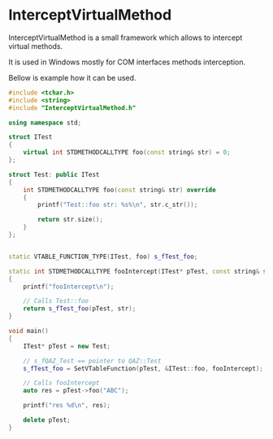 # InterceptVirtualMethod

InterceptVirtualMethod is a small framework which allows to intercept virtual methods.

It is used in Windows mostly for COM interfaces methods interception. 

Bellow is example how it can be used.

```C++
#include <tchar.h>
#include <string>
#include "InterceptVirtualMethod.h"

using namespace std;

struct ITest
{
    virtual int STDMETHODCALLTYPE foo(const string& str) = 0;
};

struct Test: public ITest
{
    int STDMETHODCALLTYPE foo(const string& str) override
    {
        printf("Test::foo str: %s%\n", str.c_str());

        return str.size();
    }
};


static VTABLE_FUNCTION_TYPE(ITest, foo) s_fTest_foo;

static int STDMETHODCALLTYPE fooIntercept(ITest* pTest, const string& str)
{
    printf("fooIntercept\n");

    // Calls Test::foo
    return s_fTest_foo(pTest, str);
}

void main()
{
    ITest* pTest = new Test;

    // s_fQAZ_Test == pointer to QAZ::Test 
    s_fTest_foo = SetVTableFunction(pTest, &ITest::foo, fooIntercept);

    // Calls fooIntercept
    auto res = pTest->foo("ABC");

    printf("res %d\n", res);

    delete pTest;
}

```
